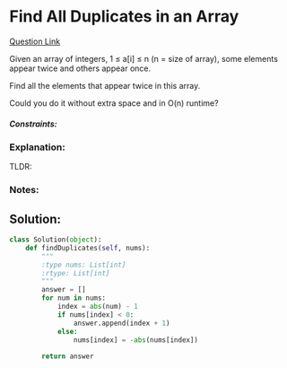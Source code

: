# Find All Duplicates in an Array  

[Question Link](https://leetcode.com/problems/find-all-duplicates-in-an-array/)  

Given an array of integers, 1 ≤ a[i] ≤ n (n = size of array), some elements appear twice and others appear once.  

Find all the elements that appear twice in this array.  

Could you do it without extra space and in O(n) runtime?  

##### Constraints:

### Explanation:
TLDR: 

### Notes:


## Solution:
```Python
class Solution(object):
    def findDuplicates(self, nums):
        """
        :type nums: List[int]
        :rtype: List[int]
        """
        answer = []
        for num in nums:
            index = abs(num) - 1
            if nums[index] < 0:
                answer.append(index + 1)
            else:
                nums[index] = -abs(nums[index])
                
        return answer
```